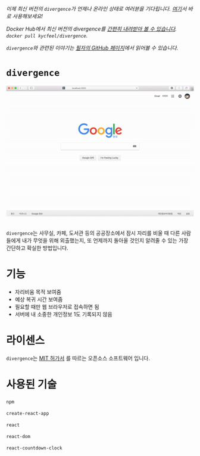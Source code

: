 *이제 최신 버전의 `divergence`가 언제나 온라인 상태로 여러분을 기다립니다. [여기](https://kycfeel.github.io/divergence)서 바로 사용해보세요!*

*Docker Hub에서 최신 버전의 divergence를 [간편히 내려받아 볼 수 있습니다](https://hub.docker.com/r/kycfeel/divergence/). `docker pull kycfeel/divergence`.*

*`divergence`와 관련된 이야기는 [필자의 GitHub 페이지](https://kycfeel.github.io/2017/05/24/내-자리비움을-발산하라/)에서 읽어볼 수 있습니다.*

`divergence`
========================
<div align="center"><img src="markdown_media/divergence_demo_2.gif?raw=true"/></div><br>

`divergence`는 사무실, 카페, 도서관 등의 공공장소에서 잠시 자리를 비울 때 다른 사람들에게 내가 무엇을 위해 외출했는지, 또 언제까지 돌아올 것인지 알려줄 수 있는 가장 간단하고 확실한 방법입니다.

기능
========================
- 자리비움 목적 보여줌
- 예상 복귀 시간 보여줌
- 필요할 때만 웹 브라우저로 접속하면 됨
- 서버에 내 소중한 개인정보 1도 기록되지 않음

라이센스
========================
`divergence`는 [MIT 허가서](https://ko.wikipedia.org/wiki/MIT_허가서) 를 따르는 오픈소스 소프트웨어 입니다.

사용된 기술
========================
`npm`

`create-react-app`

`react`

`react-dom`

`react-countdown-clock`
